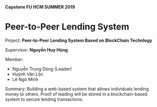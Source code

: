 #### Capstone FU HCM SUMMER 2019 

# Peer-to-Peer Lending System

Project: **Peer-to-Peer Lending System Based on BlockChain Technlogy**

Supervisor: **Nguyễn Huy Hùng**


Member: 
* Nguyễn Trung Dũng (Leader)
* Huỳnh Văn Lộc
* Lê Ngô Minh

Summary:
 Building a web-based system that allows individuals lending money to others. Proof of leading will be stored in a blockchain-based system to secure lending transactions.
